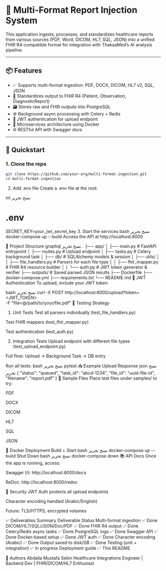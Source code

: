 # 🏥 Multi-Format Report Injection System

This application ingests, processes, and standardizes healthcare reports from various sources (PDF, Word, DICOM, HL7, SQL, JSON) into a unified FHIR R4-compatible format for integration with ThakaaMed’s AI analysis pipeline.

---

## 📦 Features

- ✅ Supports multi-format ingestion: PDF, DOCX, DICOM, HL7 v2, SQL, JSON
- 🧠 Standardizes output to FHIR R4 (Patient, Observation, DiagnosticReport)
- 🗃️ Stores raw and FHIR outputs into PostgreSQL
- ⚙️ Background async processing with Celery + Redis
- 🔐 JWT authentication for upload endpoint
- 🐳 Microservices architecture using Docker
- 🌐 RESTful API with Swagger docs

---

## 🚀 Quickstart

### 1. Clone the repo

```bash
git clone https://github.com/your-org/multi-format-ingestion.git
cd multi-format-ingestion
```

2. Add .env file
   Create a .env file at the root:

ini
نسخ
تحرير

# .env

SECRET_KEY=your_jwt_secret_key 3. Start the services
bash
نسخ
تحرير
docker-compose up --build
Access the API at http://localhost:8000

📂 Project Structure
graphql
نسخ
تحرير
.
├── app/
│ ├── main.py # FastAPI entrypoint
│ ├── routes.py # Upload endpoint
│ ├── tasks.py # Celery background task
│ ├── db/ # SQLAlchemy models & session
│ ├── utils/
│ │ ├── file_handlers.py # Parsers for each file type
│ │ ├── fhir_mapper.py # FHIR R4 resource builder
│ │ └── auth.py # JWT token generator & verifier
├── outputs/ # Saved parsed JSON results
├── Dockerfile
├── docker-compose.yml
├── requirements.txt
└── README.md
🔐 JWT Authentication
To upload, include your JWT token:

bash
نسخ
تحرير
curl -X POST http://localhost:8000/upload?token=<JWT_TOKEN> \
 -F "file=@/path/to/your/file.pdf"
🧪 Testing Strategy

1. Unit Tests
   Test all parsers individually (test_file_handlers.py)

Test FHIR mappers (test_fhir_mapper.py)

Test authentication (test_auth.py)

2. Integration Tests
   Upload endpoint with different file types (test_upload_endpoint.py)

Full flow: Upload → Background Task → DB entry

Run all tests:
bash
نسخ
تحرير
pytest
📥 Example Upload Response
json
نسخ
تحرير
{
"status": "queued",
"task_id": "abcd-1234",
"file_id": "uuid-file-id",
"filename": "report.pdf"
}
🧪 Sample Files
Place test files under samples/ to try:

PDF

DOCX

DICOM

HL7

SQL

JSON

🐳 Docker Deployment
Build + Start
bash
نسخ
تحرير
docker-compose up --build
Shut Down
bash
نسخ
تحرير
docker-compose down
📚 API Docs
Once the app is running, access:

Swagger UI: http://localhost:8000/docs

ReDoc: http://localhost:8000/redoc

🔐 Security
JWT Auth protects all upload endpoints

Character encoding handled (Arabic/English)

Future: TLS/HTTPS, encrypted volumes

✅ Deliverables Summary
Deliverable Status
Multi-format ingestion ✅ Done
DICOM/HL7/SQL/JSON/Doc/PDF ✅ Done
FHIR R4 output ✅ Done
Celery/Redis async tasks ✅ Done
PostgreSQL logs ✅ Done
Swagger API ✅ Done
Docker-based setup ✅ Done
JWT auth ✅ Done
Character encoding (Arabic) ✅ Done
Output saved to disk/DB ✅ Done
Testing (unit + integration) ✅ In progress
Deployment guide ✅ This README

🧠 Authors
Abdalla Mustafa Selim
Healthcare Integrations Engineer | Backend Dev | FHIR/DICOM/HL7 Enthusiast
